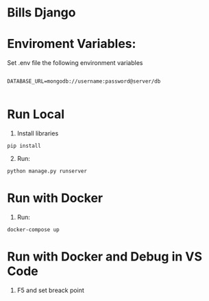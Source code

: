 # Bills Django

# Enviroment Variables:

Set .env file the following environment variables

```

DATABASE_URL=mongodb://username:password@server/db


```

# Run Local

1. Install libraries

```
pip install
```

2. Run:

```
python manage.py runserver
```

# Run with Docker

1. Run:
```
docker-compose up

```

# Run with Docker and Debug in VS Code

1. F5 and set breack point
